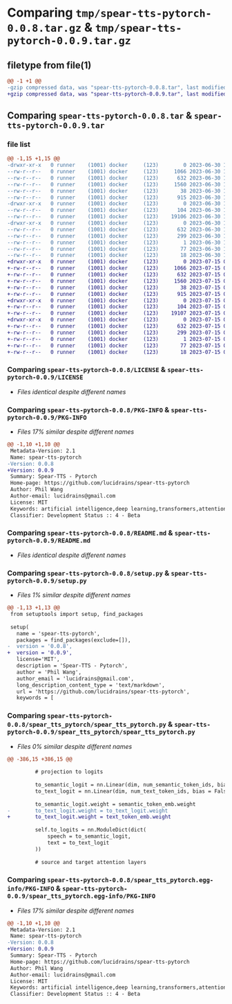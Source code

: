 # Comparing `tmp/spear-tts-pytorch-0.0.8.tar.gz` & `tmp/spear-tts-pytorch-0.0.9.tar.gz`

## filetype from file(1)

```diff
@@ -1 +1 @@
-gzip compressed data, was "spear-tts-pytorch-0.0.8.tar", last modified: Fri Jun 30 17:13:52 2023, max compression
+gzip compressed data, was "spear-tts-pytorch-0.0.9.tar", last modified: Sat Jul 15 04:16:31 2023, max compression
```

## Comparing `spear-tts-pytorch-0.0.8.tar` & `spear-tts-pytorch-0.0.9.tar`

### file list

```diff
@@ -1,15 +1,15 @@
-drwxr-xr-x   0 runner    (1001) docker     (123)        0 2023-06-30 17:13:52.915023 spear-tts-pytorch-0.0.8/
--rw-r--r--   0 runner    (1001) docker     (123)     1066 2023-06-30 17:13:43.000000 spear-tts-pytorch-0.0.8/LICENSE
--rw-r--r--   0 runner    (1001) docker     (123)      632 2023-06-30 17:13:52.915023 spear-tts-pytorch-0.0.8/PKG-INFO
--rw-r--r--   0 runner    (1001) docker     (123)     1560 2023-06-30 17:13:43.000000 spear-tts-pytorch-0.0.8/README.md
--rw-r--r--   0 runner    (1001) docker     (123)       38 2023-06-30 17:13:52.915023 spear-tts-pytorch-0.0.8/setup.cfg
--rw-r--r--   0 runner    (1001) docker     (123)      915 2023-06-30 17:13:43.000000 spear-tts-pytorch-0.0.8/setup.py
-drwxr-xr-x   0 runner    (1001) docker     (123)        0 2023-06-30 17:13:52.911023 spear-tts-pytorch-0.0.8/spear_tts_pytorch/
--rw-r--r--   0 runner    (1001) docker     (123)      104 2023-06-30 17:13:43.000000 spear-tts-pytorch-0.0.8/spear_tts_pytorch/__init__.py
--rw-r--r--   0 runner    (1001) docker     (123)    19106 2023-06-30 17:13:43.000000 spear-tts-pytorch-0.0.8/spear_tts_pytorch/spear_tts_pytorch.py
-drwxr-xr-x   0 runner    (1001) docker     (123)        0 2023-06-30 17:13:52.915023 spear-tts-pytorch-0.0.8/spear_tts_pytorch.egg-info/
--rw-r--r--   0 runner    (1001) docker     (123)      632 2023-06-30 17:13:52.000000 spear-tts-pytorch-0.0.8/spear_tts_pytorch.egg-info/PKG-INFO
--rw-r--r--   0 runner    (1001) docker     (123)      299 2023-06-30 17:13:52.000000 spear-tts-pytorch-0.0.8/spear_tts_pytorch.egg-info/SOURCES.txt
--rw-r--r--   0 runner    (1001) docker     (123)        1 2023-06-30 17:13:52.000000 spear-tts-pytorch-0.0.8/spear_tts_pytorch.egg-info/dependency_links.txt
--rw-r--r--   0 runner    (1001) docker     (123)       77 2023-06-30 17:13:52.000000 spear-tts-pytorch-0.0.8/spear_tts_pytorch.egg-info/requires.txt
--rw-r--r--   0 runner    (1001) docker     (123)       18 2023-06-30 17:13:52.000000 spear-tts-pytorch-0.0.8/spear_tts_pytorch.egg-info/top_level.txt
+drwxr-xr-x   0 runner    (1001) docker     (123)        0 2023-07-15 04:16:31.642715 spear-tts-pytorch-0.0.9/
+-rw-r--r--   0 runner    (1001) docker     (123)     1066 2023-07-15 04:16:21.000000 spear-tts-pytorch-0.0.9/LICENSE
+-rw-r--r--   0 runner    (1001) docker     (123)      632 2023-07-15 04:16:31.642715 spear-tts-pytorch-0.0.9/PKG-INFO
+-rw-r--r--   0 runner    (1001) docker     (123)     1560 2023-07-15 04:16:21.000000 spear-tts-pytorch-0.0.9/README.md
+-rw-r--r--   0 runner    (1001) docker     (123)       38 2023-07-15 04:16:31.642715 spear-tts-pytorch-0.0.9/setup.cfg
+-rw-r--r--   0 runner    (1001) docker     (123)      915 2023-07-15 04:16:21.000000 spear-tts-pytorch-0.0.9/setup.py
+drwxr-xr-x   0 runner    (1001) docker     (123)        0 2023-07-15 04:16:31.642715 spear-tts-pytorch-0.0.9/spear_tts_pytorch/
+-rw-r--r--   0 runner    (1001) docker     (123)      104 2023-07-15 04:16:21.000000 spear-tts-pytorch-0.0.9/spear_tts_pytorch/__init__.py
+-rw-r--r--   0 runner    (1001) docker     (123)    19107 2023-07-15 04:16:21.000000 spear-tts-pytorch-0.0.9/spear_tts_pytorch/spear_tts_pytorch.py
+drwxr-xr-x   0 runner    (1001) docker     (123)        0 2023-07-15 04:16:31.642715 spear-tts-pytorch-0.0.9/spear_tts_pytorch.egg-info/
+-rw-r--r--   0 runner    (1001) docker     (123)      632 2023-07-15 04:16:31.000000 spear-tts-pytorch-0.0.9/spear_tts_pytorch.egg-info/PKG-INFO
+-rw-r--r--   0 runner    (1001) docker     (123)      299 2023-07-15 04:16:31.000000 spear-tts-pytorch-0.0.9/spear_tts_pytorch.egg-info/SOURCES.txt
+-rw-r--r--   0 runner    (1001) docker     (123)        1 2023-07-15 04:16:31.000000 spear-tts-pytorch-0.0.9/spear_tts_pytorch.egg-info/dependency_links.txt
+-rw-r--r--   0 runner    (1001) docker     (123)       77 2023-07-15 04:16:31.000000 spear-tts-pytorch-0.0.9/spear_tts_pytorch.egg-info/requires.txt
+-rw-r--r--   0 runner    (1001) docker     (123)       18 2023-07-15 04:16:31.000000 spear-tts-pytorch-0.0.9/spear_tts_pytorch.egg-info/top_level.txt
```

### Comparing `spear-tts-pytorch-0.0.8/LICENSE` & `spear-tts-pytorch-0.0.9/LICENSE`

 * *Files identical despite different names*

### Comparing `spear-tts-pytorch-0.0.8/PKG-INFO` & `spear-tts-pytorch-0.0.9/PKG-INFO`

 * *Files 17% similar despite different names*

```diff
@@ -1,10 +1,10 @@
 Metadata-Version: 2.1
 Name: spear-tts-pytorch
-Version: 0.0.8
+Version: 0.0.9
 Summary: Spear-TTS - Pytorch
 Home-page: https://github.com/lucidrains/spear-tts-pytorch
 Author: Phil Wang
 Author-email: lucidrains@gmail.com
 License: MIT
 Keywords: artificial intelligence,deep learning,transformers,attention mechanism,text-to-speech
 Classifier: Development Status :: 4 - Beta
```

### Comparing `spear-tts-pytorch-0.0.8/README.md` & `spear-tts-pytorch-0.0.9/README.md`

 * *Files identical despite different names*

### Comparing `spear-tts-pytorch-0.0.8/setup.py` & `spear-tts-pytorch-0.0.9/setup.py`

 * *Files 1% similar despite different names*

```diff
@@ -1,13 +1,13 @@
 from setuptools import setup, find_packages
 
 setup(
   name = 'spear-tts-pytorch',
   packages = find_packages(exclude=[]),
-  version = '0.0.8',
+  version = '0.0.9',
   license='MIT',
   description = 'Spear-TTS - Pytorch',
   author = 'Phil Wang',
   author_email = 'lucidrains@gmail.com',
   long_description_content_type = 'text/markdown',
   url = 'https://github.com/lucidrains/spear-tts-pytorch',
   keywords = [
```

### Comparing `spear-tts-pytorch-0.0.8/spear_tts_pytorch/spear_tts_pytorch.py` & `spear-tts-pytorch-0.0.9/spear_tts_pytorch/spear_tts_pytorch.py`

 * *Files 0% similar despite different names*

```diff
@@ -386,15 +386,15 @@
 
         # projection to logits
 
         to_semantic_logit = nn.Linear(dim, num_semantic_token_ids, bias = False)
         to_text_logit = nn.Linear(dim, num_text_token_ids, bias = False)
 
         to_semantic_logit.weight = semantic_token_emb.weight
-        to_text_logit.weight = to_text_logit.weight
+        to_text_logit.weight = text_token_emb.weight
 
         self.to_logits = nn.ModuleDict(dict(
             speech = to_semantic_logit,
             text = to_text_logit
         ))
 
         # source and target attention layers
```

### Comparing `spear-tts-pytorch-0.0.8/spear_tts_pytorch.egg-info/PKG-INFO` & `spear-tts-pytorch-0.0.9/spear_tts_pytorch.egg-info/PKG-INFO`

 * *Files 17% similar despite different names*

```diff
@@ -1,10 +1,10 @@
 Metadata-Version: 2.1
 Name: spear-tts-pytorch
-Version: 0.0.8
+Version: 0.0.9
 Summary: Spear-TTS - Pytorch
 Home-page: https://github.com/lucidrains/spear-tts-pytorch
 Author: Phil Wang
 Author-email: lucidrains@gmail.com
 License: MIT
 Keywords: artificial intelligence,deep learning,transformers,attention mechanism,text-to-speech
 Classifier: Development Status :: 4 - Beta
```

